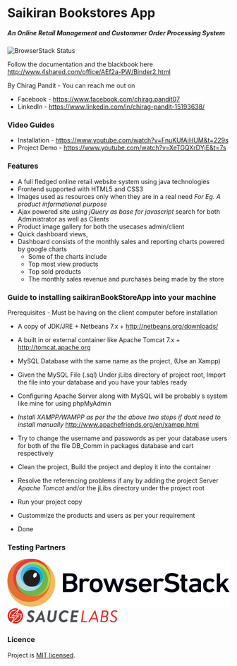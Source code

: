 # Saikiran Bookstores App
##### An Online Retail Management and Custommer Order Processing System

![BrowserStack Status](https://www.browserstack.com/automate/badge.svg?badge_key=bUJrcGM5VGd4ajRzdHc4a1BFRjRuSTh3QTJEOEpxVWRITHpQTnBkVXpMST0tLXN1eHlWcnhrZzVCSjRmeFpEY29uZ0E9PQ==--493168ce6719b5f9368b52b9ec6292aab2cf4024)

Follow the documentation and the blackbook here
http://www.4shared.com/office/AEf2a-PW/Binder2.html

By Chirag Pandit - 
You can reach me out on 
* Facebook - https://www.facebook.com/chirag.pandit07
* LinkedIn - https://www.linkedin.com/in/chirag-pandit-15193638/

### Video Guides  

* Installation - https://www.youtube.com/watch?v=FnuKUfAiHUM&t=229s
* Project Demo - https://www.youtube.com/watch?v=XeTGQXrDYjE&t=7s

### Features 
* A full fledged online retail website system using java technologies
* Frontend supported with HTML5 and CSS3 
* Images used as resources only when they are in a real need _For Eg. A product informational purpose_
* Ajax powered site _using jQuery as base for javascript_ search for both Administrator as well as Clients
* Product image gallery for both the usecases admin/client
* Quick dashboard views,
* Dashboard consists of the monthly sales and reporting charts powered by google charts
	* Some of the charts include 
	* Top most view products
	* Top sold products
	* The monthly sales revenue and purchases being made by the store
	

### Guide to installing saikiranBookStoreApp into your machine
Prerequisites - Must be having on the client computer before installation

* A copy of JDK/JRE + Netbeans 7.x +
	http://netbeans.org/downloads/
	
* A built in or external container like Apache Tomcat 7.x +
	http://tomcat.apache.org
	
* MySQL Database with the same name as the project, (Use an Xampp)
* Given the MySQL File (.sql) Under jLibs directory of project root, Import the file into your database and you have your tables ready
* Configuring Apache Server along with MySQL will be probably s system like mine for using phpMyAdmin
* _Install XAMPP/WAMPP as per the the above two steps if dont need to install manually_
	http://www.apachefriends.org/en/xampp.html
* Try to change the username and passwords as per your database users for both of the file DB_Comm in packages database and cart respectively 
	
* Clean the project, Build the project and deploy it into the container
* Resolve the referencing problems if any by adding the project Server _Apache Tomcat_ and/or the jLibs directory under the project root
* Run your project copy
* Custommize the products and users as per your requirement
* Done

### Testing Partners
![Testing partners Browserstack](/web/images/logo/Browserstack-logo.svg)
![Testing partners SauceLabs](/web/images/logo/Sauce-Labs_Horiz_Red-Grey_RGB_250x35.png)

### Licence
Project is [MIT licensed](./LICENSE).
